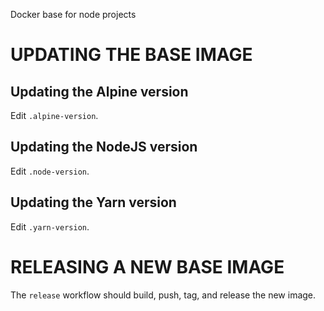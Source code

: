 Docker base for node projects

# UPDATING THE BASE IMAGE

## Updating the Alpine version

Edit `.alpine-version`.

## Updating the NodeJS version

Edit `.node-version`.

## Updating the Yarn version

Edit `.yarn-version`.

# RELEASING A NEW BASE IMAGE

The `release` workflow should build, push, tag, and release the new image.
